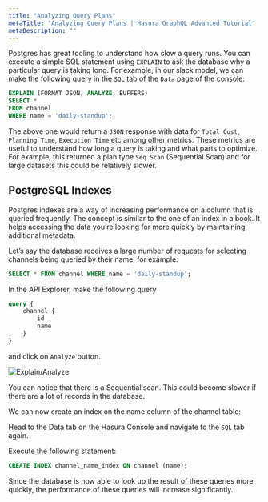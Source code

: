 ```yaml
---
title: "Analyzing Query Plans"
metaTitle: "Analyzing Query Plans | Hasura GraphQL Advanced Tutorial"
metaDescription: ""
---
```


Postgres has great tooling to understand how slow a query runs. You can execute a simple SQL statement using `EXPLAIN` to ask the database why a particular query is taking long. For example, in our slack model, we can make the following query in the `SQL` tab of the `Data` page of the console:

```sql
EXPLAIN (FORMAT JSON, ANALYZE, BUFFERS)
SELECT *
FROM channel
WHERE name = 'daily-standup';
```

The above one would return a `JSON` response with data for `Total Cost`, `Planning Time`, `Execution Time` etc among other metrics. These metrics are useful to understand how long a query is taking and what parts to optimize. For example, this returned a plan type `Seq Scan` (Sequential Scan) and for large datasets this could be relatively slower.

## PostgreSQL Indexes

Postgres indexes are a way of increasing performance on a column that is queried frequently. The concept is similar to the one of an index in a book. It helps accessing the data you’re looking for more quickly by maintaining additional metadata.

Let’s say the database receives a large number of requests for selecting channels being queried by their name, for example:

```sql
SELECT * FROM channel WHERE name = 'daily-standup';
```

In the API Explorer, make the following query

```graphql
query {
    channel {
        id
        name
    }
}
```

and click on `Analyze` button.

![Explain/Analyze](https://graphql-engine-cdn.hasura.io/learn-hasura/assets/graphql-hasura-advanced/explain-analyze.png)

You can notice that there is a Sequential scan. This could become slower if there are a lot of records in the database.

We can now create an index on the name column of the channel table:

Head to the Data tab on the Hasura Console and navigate to the `SQL` tab again.

Execute the following statement:

```sql
CREATE INDEX channel_name_index ON channel (name);
```

Since the database is now able to look up the result of these queries more quickly, the performance of these queries will increase significantly.
